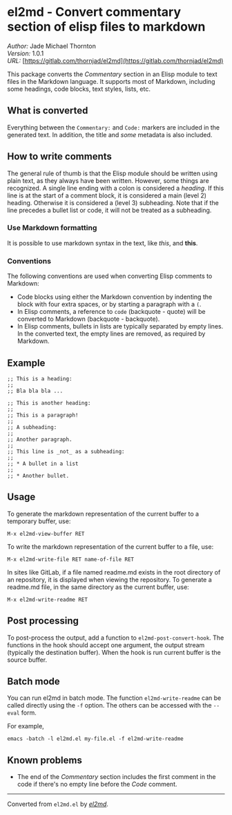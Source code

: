 # el2md - Convert commentary section of elisp files to markdown

_Author:_ Jade Michael Thornton<br>
_Version:_ 1.0.1<br>
_URL:_ [https://gitlab.com/thornjad/el2md](https://gitlab.com/thornjad/el2md)<br>

This package converts the _Commentary_ section in an Elisp module to text
files in the Markdown language. It supports most of Markdown, including some
headings, code blocks, text styles, lists, etc.

## What is converted

Everything between the `Commentary:` and `Code:` markers are included in the
generated text. In addition, the title and _some_ metadata is also included.

## How to write comments

The general rule of thumb is that the Elisp module should be written
using plain text, as they always have been written. However, some things are
recognized. A single line ending with a colon is considered a _heading_. If
this line is at the start of a comment block, it is considered a main (level
2) heading. Otherwise it is considered a (level 3) subheading. Note that if
the line precedes a bullet list or code, it will not be treated as a
subheading.

### Use Markdown formatting

It is possible to use markdown syntax in the text, like _this_, and **this**.

### Conventions

The following conventions are used when converting Elisp comments to
Markdown:

* Code blocks using either the Markdown convention by indenting the block
  with four extra spaces, or by starting a paragraph with a `(`.
* In Elisp comments, a reference to `code` (backquote - quote) will be
  converted to Markdown (backquote - backquote).
* In Elisp comments, bullets in lists are typically separated by empty lines.
  In the converted text, the empty lines are removed, as required by
  Markdown.


## Example

    ;; This is a heading:
    ;;
    ;; Bla bla bla ...

    ;; This is another heading:
    ;;
    ;; This is a paragraph!
    ;;
    ;; A subheading:
    ;;
    ;; Another paragraph.
    ;;
    ;; This line is _not_ as a subheading:
    ;;
    ;; * A bullet in a list
    ;;
    ;; * Another bullet.

## Usage

To generate the markdown representation of the current buffer to a temporary
buffer, use:

    M-x el2md-view-buffer RET

To write the markdown representation of the current buffer to a file, use:

    M-x el2md-write-file RET name-of-file RET

In sites like GitLab, if a file named readme.md exists in the root directory
of an repository, it is displayed when viewing the repository. To generate a
readme.md file, in the same directory as the current buffer, use:

    M-x el2md-write-readme RET

## Post processing

To post-process the output, add a function to `el2md-post-convert-hook`. The
functions in the hook should accept one argument, the output stream
(typically the destination buffer). When the hook is run current buffer is
the source buffer.

## Batch mode

You can run el2md in batch mode. The function `el2md-write-readme` can be
called directly using the `-f` option. The others can be accessed with the
`--eval` form.

For example,

    emacs -batch -l el2md.el my-file.el -f el2md-write-readme

## Known problems

- The end of the _Commentary_ section includes the first comment in the code
  if there's no empty line before the _Code_ comment.


---
Converted from `el2md.el` by [_el2md_](https://gitlab.com/thornjad/el2md).
